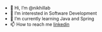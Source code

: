 - 👋 Hi, I’m @nikhillab
- 👀 I’m interested in Software Development
- 🌱 I’m currently learning Java and Spring
- 📫 How to reach me [linkedin](https://www.linkedin.com/in/nikhil-kumar-52700b194/)

<!---
nikhillab/nikhillab is a ✨ special ✨ repository because its `README.md` (this file) appears on your GitHub profile.
You can click the Preview link to take a look at your changes.
--->
